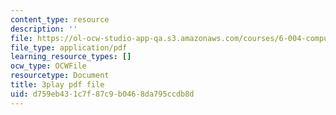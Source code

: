 ```yaml
---
content_type: resource
description: ''
file: https://ol-ocw-studio-app-qa.s3.amazonaws.com/courses/6-004-computation-structures-spring-2017/d759eb431c7f87c9b0468da795ccdb8d_O6yw1qkECig.pdf
file_type: application/pdf
learning_resource_types: []
ocw_type: OCWFile
resourcetype: Document
title: 3play pdf file
uid: d759eb43-1c7f-87c9-b046-8da795ccdb8d
---
```

